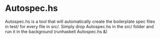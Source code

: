 # Autospec.hs

Autospec.hs is a tool that will automatically create the boilerplate spec files in test/ for every file in src/. Simply drop Autospec.hs in the src/ folder and run it in the background (runhaskell Autospec.hs &)
